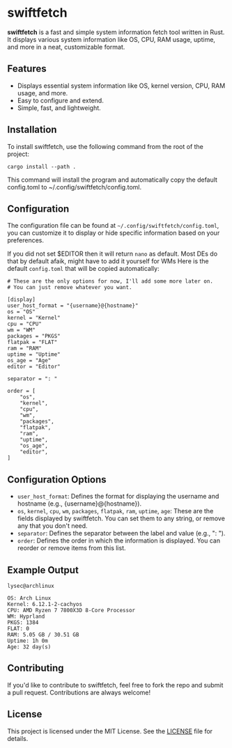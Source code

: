 # swiftfetch

**swiftfetch** is a fast and simple system information fetch tool written in Rust. It displays various system information like OS, CPU, RAM usage, uptime, and more in a neat, customizable format.

## Features

- Displays essential system information like OS, kernel version, CPU, RAM usage, and more.
- Easy to configure and extend.
- Simple, fast, and lightweight.

## Installation

To install swiftfetch, use the following command from the root of the project:

`cargo install --path .`

This command will install the program and automatically copy the default config.toml to ~/.config/swiftfetch/config.toml.

## Configuration

The configuration file can be found at `~/.config/swiftfetch/config.toml`, you can customize it to display or hide specific information based on your preferences.

If you did not set $EDITOR then it will return `nano` as default. Most DEs do that by default afaik, might have to add it yourself for WMs
Here is the default `config.toml` that will be copied automatically:

```
# These are the only options for now, I'll add some more later on.
# You can just remove whatever you want.

[display]
user_host_format = "{username}@{hostname}"
os = "OS"
kernel = "Kernel"
cpu = "CPU"
wm = "WM"
packages = "PKGS"
flatpak = "FLAT"
ram = "RAM"
uptime = "Uptime"
os_age = "Age"
editor = "Editor"

separator = ": "

order = [
    "os",
    "kernel",
    "cpu",
    "wm",
    "packages",
    "flatpak",
    "ram",
    "uptime",
    "os_age",
    "editor",
]
```

## Configuration Options

- `user_host_format`: Defines the format for displaying the username and hostname (e.g., {username}@{hostname}).
- `os`, `kernel`, `cpu`, `wm`, `packages`, `flatpak`, `ram`, `uptime`, `age`: These are the fields displayed by swiftfetch. You can set them to any string, or remove any that you don't need.
- `separator`: Defines the separator between the label and value (e.g., ": ").
- `order`: Defines the order in which the information is displayed. You can reorder or remove items from this list.


## Example Output

```
lysec@archlinux

OS: Arch Linux
Kernel: 6.12.1-2-cachyos
CPU: AMD Ryzen 7 7800X3D 8-Core Processor
WM: Hyprland
PKGS: 1384
FLAT: 0
RAM: 5.05 GB / 30.51 GB
Uptime: 1h 0m
Age: 32 day(s)
```

## Contributing

If you'd like to contribute to swiftfetch, feel free to fork the repo and submit a pull request. Contributions are always welcome!

## License
This project is licensed under the MIT License. See the [LICENSE](LICENSE) file for details.
